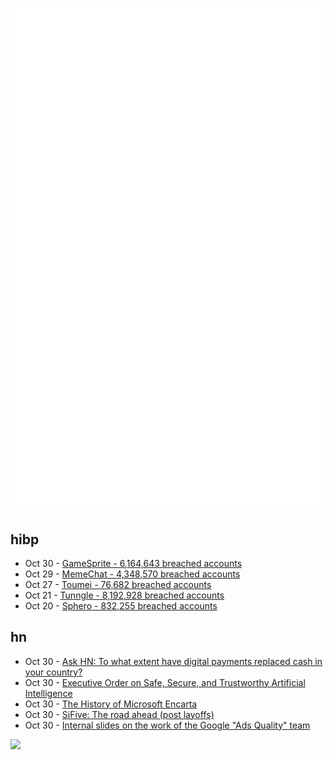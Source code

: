 ![Metrics](https://raw.githubusercontent.com/phixion/phixion/master/metrics.svg)

## hibp

<!--
for https://github.com/phixion/phixion/blob/main/.github/workflows/feeds.yml
-->
<!--START_SECTION:haveibeenpwnd-->
- Oct 30 - [GameSprite - 6,164,643 breached accounts](https://haveibeenpwned.com/PwnedWebsites#GameSprite)
- Oct 29 - [MemeChat - 4,348,570 breached accounts](https://haveibeenpwned.com/PwnedWebsites#MemeChat)
- Oct 27 - [Toumei - 76,682 breached accounts](https://haveibeenpwned.com/PwnedWebsites#Toumei)
- Oct 21 - [Tunngle - 8,192,928 breached accounts](https://haveibeenpwned.com/PwnedWebsites#Tunngle)
- Oct 20 - [Sphero - 832,255 breached accounts](https://haveibeenpwned.com/PwnedWebsites#Sphero)
<!--END_SECTION:haveibeenpwnd-->

## hn

<!--
for https://github.com/phixion/phixion/blob/main/.github/workflows/feeds.yml
-->
<!--START_SECTION:hn-->
- Oct 30 - [Ask HN: To what extent have digital payments replaced cash in your country?](https://news.ycombinator.com/item?id=38068180)
- Oct 30 - [Executive Order on Safe, Secure, and Trustworthy Artificial Intelligence](https://www.whitehouse.gov/briefing-room/statements-releases/2023/10/30/fact-sheet-president-biden-issues-executive-order-on-safe-secure-and-trustworthy-artificial-intelligence/)
- Oct 30 - [The History of Microsoft Encarta](https://www.abortretry.fail/p/the-history-of-microsoft-encarta)
- Oct 30 - [SiFive: The road ahead (post layoffs)](https://www.sifive.com/blog/the-road-ahead--)
- Oct 30 - [Internal slides on the work of the Google "Ads Quality" team](https://twitter.com/jason_kint/status/1718830641016414657)
<!--END_SECTION:hn-->

<!--
for https://yhype.me
-->
![](https://hit.yhype.me/github/profile?user_id=13013670)
